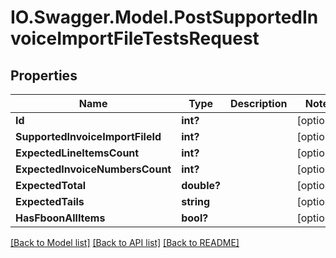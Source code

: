 # IO.Swagger.Model.PostSupportedInvoiceImportFileTestsRequest
## Properties

Name | Type | Description | Notes
------------ | ------------- | ------------- | -------------
**Id** | **int?** |  | [optional] 
**SupportedInvoiceImportFileId** | **int?** |  | [optional] 
**ExpectedLineItemsCount** | **int?** |  | [optional] 
**ExpectedInvoiceNumbersCount** | **int?** |  | [optional] 
**ExpectedTotal** | **double?** |  | [optional] 
**ExpectedTails** | **string** |  | [optional] 
**HasFboonAllItems** | **bool?** |  | [optional] 

[[Back to Model list]](../README.md#documentation-for-models) [[Back to API list]](../README.md#documentation-for-api-endpoints) [[Back to README]](../README.md)

